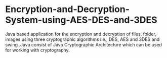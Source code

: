 # Encryption-and-Decryption-System-using-AES-DES-and-3DES
 Java based application for the encryption and decryption of files, folder, images using three cryptographic algorithms i.e., DES, AES and 3DES and swing .Java consist of Java Cryptographic Architecture which can be used for working with cryptography.

